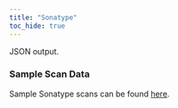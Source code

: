 ```yaml
---
title: "Sonatype"
toc_hide: true
---
```

JSON output.

### Sample Scan Data
Sample Sonatype scans can be found [here](https://github.com/DefectDojo/django-DefectDojo/tree/master/unittests/scans/sonatype).
